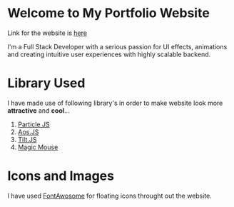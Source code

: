 # Welcome to My Portfolio Website
Link for the website is [here](https://pranjal7852.github.io/portfolio/)

I'm a Full Stack Developer with a serious passion for UI effects, animations and creating intuitive user experiences with highly scalable backend.


# Library Used

I have made use of following library's in order to make website look more
**attractive** and **cool**...

 1. [Particle JS](https://vincentgarreau.com/particles.js/) 
 2. [Aos.JS](https://michalsnik.github.io/aos/) 
 3. [Tilt.JS](https://gijsroge.github.io/tilt.js/) 
 4. [Magic Mouse](https://magicmousejs.web.app/) 

# Icons and Images

I have used [FontAwosome](https://fontawesome.com/) for floating icons throught out the website.
